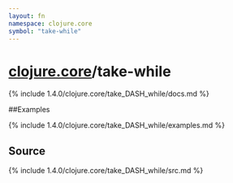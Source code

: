```yaml
---
layout: fn
namespace: clojure.core
symbol: "take-while"
---
```


# [clojure.core](../)/take-while

{% include 1.4.0/clojure.core/take_DASH_while/docs.md %}

##Examples

{% include 1.4.0/clojure.core/take_DASH_while/examples.md %}
## Source
{% include 1.4.0/clojure.core/take_DASH_while/src.md %}

